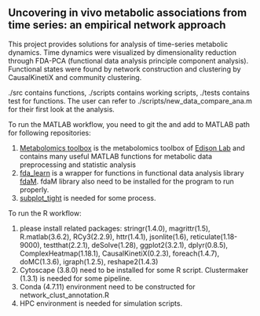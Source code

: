 ## Uncovering in vivo metabolic associations from time series: an empirical network approach

This project provides solutions for analysis of time-series metabolic dynamics. Time dynamics were visualized by dimensionality reduction through FDA-PCA (functional data analysis principle component analysis). Functional states were found by network construction and clustering by CausalKinetiX and community clustering.

./src contains functions, ./scripts contains working scripts, ./tests contains test for functions. The user can refer to ./scripts/new_data_compare_ana.m for their first look at the analysis. 

To run the MATLAB workflow, you need to git the and add to MATLAB path for following repositories:

1. [Metabolomics toolbox](https://github.com/artedison/Edison_Lab_Shared_Metabolomics_UGA) is the metabolomics toolbox of [Edison Lab](http://edison.ccrc.uga.edu) and contains many useful MATLAB functions for metabolic data preprocessing and statistic analysis
2. [fda_learn](https://github.com/mikeaalv/fda_learn) is a wrapper for functions in functional data analysis library [fdaM](http://www.psych.mcgill.ca/misc/fda/downloads/FDAfuns/). fdaM library also need to be installed for the program to run properly.
3. [subplot_tight](https://www.mathworks.com/matlabcentral/fileexchange/30884-controllable-tight-subplot) is needed for some process.

To run the R workflow:

1. please install related packages: stringr(1.4.0), magrittr(1.5), R.matlab(3.6.2), RCy3(2.2.9), httr(1.4.1), jsonlite(1.6), reticulate(1.18-9000), testthat(2.2.1), deSolve(1.28), ggplot2(3.2.1), dplyr(0.8.5), ComplexHeatmap(1.18.1), CausalKinetiX(0.2.3), foreach(1.4.7), doMC(1.3.6), igraph(1.2.5), reshape2(1.4.3)
2. Cytoscape (3.8.0) need to be installed for some R script. Clustermaker (1.3.1) is needed for some pipeline.
3. Conda (4.7.11) environment need to be constructed for network_clust_annotation.R
4. HPC environment is needed for simulation scripts.

